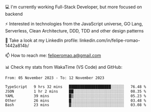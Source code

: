 💻 I'm currently working Full-Stack Developer, but more focused on backend

⚡ Interested in technologies from the JavaScript universe, GO Lang, Serverless, Clean Architecture, DDD, TDD and other design patterns

👥 Take a look at my LinkedIn profile: linkedin.com/in/felipe-romao-1442a814b/

📫 How to reach me: feliperomao.a@gmail.com

📊 Check my stats from WakaTime (VS Code) and GitHub:

<!--START_SECTION:waka-->

```txt
From: 05 November 2023 - To: 12 November 2023

TypeScript   9 hrs 32 mins   ███████████████████░░░░░░   76.48 %
JSON         1 hr 2 mins     ██░░░░░░░░░░░░░░░░░░░░░░░   08.35 %
YAML         39 mins         █▒░░░░░░░░░░░░░░░░░░░░░░░   05.23 %
Other        26 mins         █░░░░░░░░░░░░░░░░░░░░░░░░   03.48 %
Bash         23 mins         ▓░░░░░░░░░░░░░░░░░░░░░░░░   03.08 %
```

<!--END_SECTION:waka-->
